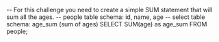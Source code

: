 -- For this challenge you need to create a simple SUM statement that will sum all the ages.
-- people table schema: id, name, age
-- select table schema: age_sum (sum of ages)
SELECT SUM(age) as age_sum FROM people;
